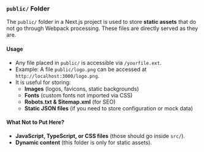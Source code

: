 ### `public/` Folder 

The `public/` folder in a Next.js project is used to store **static assets** that do not go through Webpack processing. These files are directly served as they are.

#### **Usage**
- Any file placed in `public/` is accessible via `/yourfile.ext`.
- Example: A file `public/logo.png` can be accessed at `http://localhost:3000/logo.png`.
- It is useful for storing:
  - **Images** (logos, favicons, static backgrounds)
  - **Fonts** (custom fonts not imported via CSS)
  - **Robots.txt & Sitemap.xml** (for SEO)
  - **Static JSON files** (if you need to store configuration or mock data)

#### **What Not to Put Here?**
- **JavaScript, TypeScript, or CSS files** (those should go inside `src/`).
- **Dynamic content** (this folder is only for static assets).

